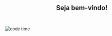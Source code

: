 <center><h2> Seja bem-vindo!</h2> </center> <br>


![code time](https://encrypted-tbn0.gstatic.com/images?q=tbn:ANd9GcTT3GJFdr3749KE9Qmaa9P70yBuDCu72lyleNNrnBGePX-dVZIkBlk26lFtH3SnHuxWcH8&usqp=CAU)


 <br>

